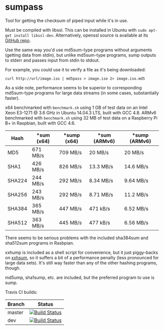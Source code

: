 # sumpass

Tool for getting the checksum of piped input while it's in use.

Must be compiled with libssl. This can be installed in Ubuntu with `sudo apt-get install libssl-dev`. Alternatively, openssl source is available at its [GitHub repo](https://github.com/openssl/openssl).

Use the same way you'd use md5sum-type programs without arguments (getting data from stdin), but unlike md5sum-type programs, sump outputs to stderr and passes input from stdin to stdout.

For example, you could use it to verify a file as it's being downloaded:
```
curl http://url/image.iso | md5pass > image.iso 2> image.iso.md5
```

As a side note, performance seems to be superior to corresponding md5sum-type programs for large data streams (in some cases, substantially faster).

x64 benchmarked with `benchmark.sh` using 1 GB of test data on an Intel Xeon E3-1271 @ 3.6 GHz in Ubuntu 14.04.3 LTS, built with GCC 4.8.
ARMv6 benchmarked with `benchmark.sh` using 32 MB of test data on a Raspberry Pi B+ in Raspbian, built with GCC 4.6.

| Hash   | *sum (x64) | *sump (x64) | *sum (ARMv6) | *sump (ARMv6) |
|--------|------------|-------------|--------------|---------------|
| MD5    |   671 MB/s |    709 MB/s |      20 MB/s |       20 MB/s |
| SHA1   |   426 MB/s |    826 MB/s |    13.3 MB/s |     14.6 MB/s |
| SHA224 |   244 MB/s |    292 MB/s |    8.34 MB/s |     9.64 MB/s |
| SHA256 |   243 MB/s |    292 MB/s |    8.71 MB/s |     11.2 MB/s |
| SHA384 |   365 MB/s |    447 MB/s |     471 kB/s |     6.52 MB/s |
| SHA512 |   363 MB/s |    445 MB/s |     477 kB/s |     6.56 MB/s |

There seems to be serious problems with the included sha384sum and sha512sum programs
in Rasbpian.

xxhump is included as a shell script for convenience, but it just piggy-backs on [xxhsum](https://github.com/Cyan4973/xxHash),
so it suffers a bit of a performance penalty (less pronounced for large data sets).
It's still way faster than any of the other hashing programs, though.

md5ump, sha1sump, etc. are included, but the preferred program to use is sump.

Travis CI builds:

|Branch | Status |
|-------|--------|
|master | [![Build Status](https://travis-ci.org/VectorCell/sumpass.svg?branch=master)](https://travis-ci.org/VectorCell/sumpass?branch=master) |
|dev    | [![Build Status](https://travis-ci.org/VectorCell/sumpass.svg?branch=dev)](https://travis-ci.org/VectorCell/sumpass?branch=dev) |
